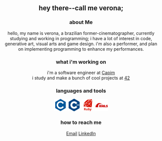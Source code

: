 <div align="center">

  ## hey there--call me verona; 

</div>
<div align="center">

  ### about Me

  <p>
    hello, my name is verona, a brazilian former-cinematographer, currently studying and working in programming;
    i have a lot of interest in code, generative art, visual arts and game design.
    i'm also a performer, and plan on implementing programming to enhance my performances.
  </p>

</div>

<div align="center">

  ### what i'm working on

  <p>
    i'm a software engineer at <a href="https://github.com/capimbr" target="_blank">Capim</a><br>
    i study and make a bunch of cool projects at <a href="https://github.com/metavenoma/42" target="_blank">42</a><br>
  </p>

</div>

<div align="center">

  ### languages and tools

  <p>
    <img src="https://raw.githubusercontent.com/devicons/devicon/master/icons/c/c-plain.svg" alt="C" width="40" height="40"/>
    <img src="https://raw.githubusercontent.com/devicons/devicon/master/icons/cplusplus/cplusplus-plain.svg" alt="CPP" width="40" height="40"/>
    <img src="https://raw.githubusercontent.com/devicons/devicon/master/icons/ruby/ruby-plain-wordmark.svg" alt="Ruby" width="40" height="40"/>
    <img src="https://raw.githubusercontent.com/devicons/devicon/master/icons/rails/rails-plain-wordmark.svg" alt="Rails" width="40" height="40"/>
  </p>

</div>


<div align="center">

  ### how to reach me

  <p>
    <a href="mailto:veronauan@gmail.com">Email</a>
    <a href="https://linkedin.com/in/veronayuki" target="_blank">LinkedIn</a>
  </p>

</div>
